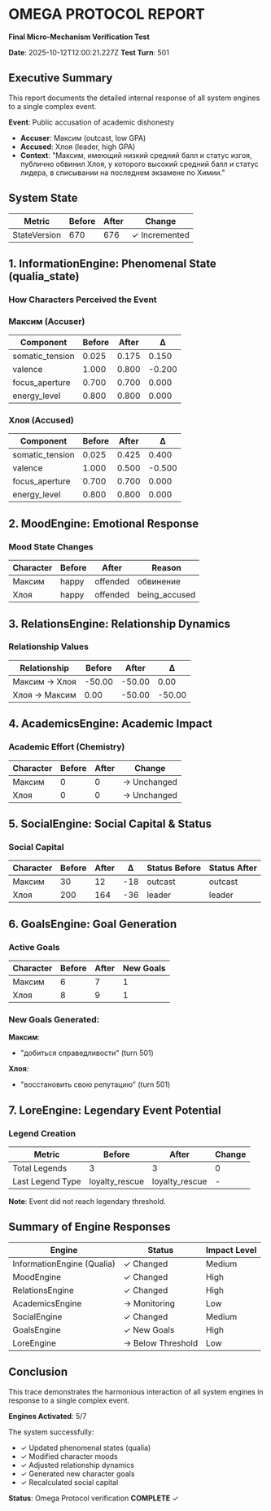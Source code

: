 # OMEGA PROTOCOL REPORT

**Final Micro-Mechanism Verification Test**

**Date**: 2025-10-12T12:00:21.227Z
**Test Turn**: 501

## Executive Summary

This report documents the detailed internal response of all system engines to a single complex event.

**Event**: Public accusation of academic dishonesty
- **Accuser**: Максим (outcast, low GPA)
- **Accused**: Хлоя (leader, high GPA)
- **Context**: "Максим, имеющий низкий средний балл и статус изгоя, публично обвинил Хлоя, у которого высокий средний балл и статус лидера, в списывании на последнем экзамене по Химии."

## System State

| Metric | Before | After | Change |
|--------|--------|-------|--------|
| StateVersion | 670 | 676 | ✓ Incremented |

## 1. InformationEngine: Phenomenal State (qualia_state)

### How Characters Perceived the Event

### Максим (Accuser)

| Component | Before | After | Δ |
|-----------|--------|-------|---|
| somatic_tension | 0.025 | 0.175 | 0.150 |
| valence | 1.000 | 0.800 | -0.200 |
| focus_aperture | 0.700 | 0.700 | 0.000 |
| energy_level | 0.800 | 0.800 | 0.000 |

### Хлоя (Accused)

| Component | Before | After | Δ |
|-----------|--------|-------|---|
| somatic_tension | 0.025 | 0.425 | 0.400 |
| valence | 1.000 | 0.500 | -0.500 |
| focus_aperture | 0.700 | 0.700 | 0.000 |
| energy_level | 0.800 | 0.800 | 0.000 |

## 2. MoodEngine: Emotional Response

### Mood State Changes

| Character | Before | After | Reason |
|-----------|--------|-------|--------|
| Максим | happy | offended | обвинение |
| Хлоя | happy | offended | being_accused |

## 3. RelationsEngine: Relationship Dynamics

### Relationship Values

| Relationship | Before | After | Δ |
|--------------|--------|-------|---|
| Максим → Хлоя | -50.00 | -50.00 | 0.00 |
| Хлоя → Максим | 0.00 | -50.00 | -50.00 |

## 4. AcademicsEngine: Academic Impact

### Academic Effort (Chemistry)

| Character | Before | After | Change |
|-----------|--------|-------|--------|
| Максим | 0 | 0 | → Unchanged |
| Хлоя | 0 | 0 | → Unchanged |

## 5. SocialEngine: Social Capital & Status

### Social Capital

| Character | Before | After | Δ | Status Before | Status After |
|-----------|--------|-------|---|---------------|--------------|
| Максим | 30 | 12 | -18 | outcast | outcast |
| Хлоя | 200 | 164 | -36 | leader | leader |

## 6. GoalsEngine: Goal Generation

### Active Goals

| Character | Before | After | New Goals |
|-----------|--------|-------|-----------|
| Максим | 6 | 7 | 1 |
| Хлоя | 8 | 9 | 1 |

### New Goals Generated:

**Максим**:
- "добиться справедливости" (turn 501)

**Хлоя**:
- "восстановить свою репутацию" (turn 501)

## 7. LoreEngine: Legendary Event Potential

### Legend Creation

| Metric | Before | After | Change |
|--------|--------|-------|--------|
| Total Legends | 3 | 3 | 0 |
| Last Legend Type | loyalty_rescue | loyalty_rescue | - |

**Note**: Event did not reach legendary threshold.

## Summary of Engine Responses

| Engine | Status | Impact Level |
|--------|--------|--------------|
| InformationEngine (Qualia) | ✓ Changed | Medium |
| MoodEngine | ✓ Changed | High |
| RelationsEngine | ✓ Changed | High |
| AcademicsEngine | → Monitoring | Low |
| SocialEngine | ✓ Changed | Medium |
| GoalsEngine | ✓ New Goals | High |
| LoreEngine | → Below Threshold | Low |

## Conclusion

This trace demonstrates the harmonious interaction of all system engines in response to a single complex event.

**Engines Activated**: 5/7

The system successfully:
- ✓ Updated phenomenal states (qualia)
- ✓ Modified character moods
- ✓ Adjusted relationship dynamics
- ✓ Generated new character goals
- ✓ Recalculated social capital

**Status**: Omega Protocol verification **COMPLETE** ✓

